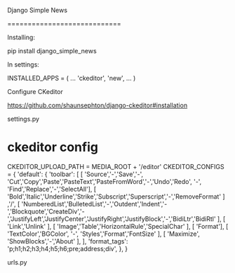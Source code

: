 Django Simple News

============================

Installing:

pip install django_simple_news

In settings:

INSTALLED_APPS = (
	...
    'ckeditor',
    'new',
    ...
)

Configure CKeditor

https://github.com/shaunsephton/django-ckeditor#installation

settings.py

# ckeditor config
CKEDITOR_UPLOAD_PATH = MEDIA_ROOT + '/editor'
CKEDITOR_CONFIGS = {
    'default': {
        'toolbar': [
                    [ 'Source','-','Save','-', 'Cut','Copy','Paste','PasteText','PasteFromWord','-','Undo','Redo', '-', 'Find','Replace','-','SelectAll'], 
                    [ 'Bold','Italic','Underline','Strike','Subscript','Superscript','-','RemoveFormat' ] ,'/',
                    [ 'NumberedList','BulletedList','-','Outdent','Indent','-','Blockquote','CreateDiv','-','JustifyLeft','JustifyCenter','JustifyRight','JustifyBlock','-','BidiLtr','BidiRtl' ], 
                    [ 'Link','Unlink' ],
                    [ 'Image','Table','HorizontalRule','SpecialChar' ],
                    [ 'Format'],
                    [ 'TextColor','BGColor', '-', 'Styles','Format','FontSize' ],
                    [ 'Maximize', 'ShowBlocks','-','About' ],
                ],
        'format_tags': 'p;h1;h2;h3;h4;h5;h6;pre;address;div',
    },
}

urls.py    
